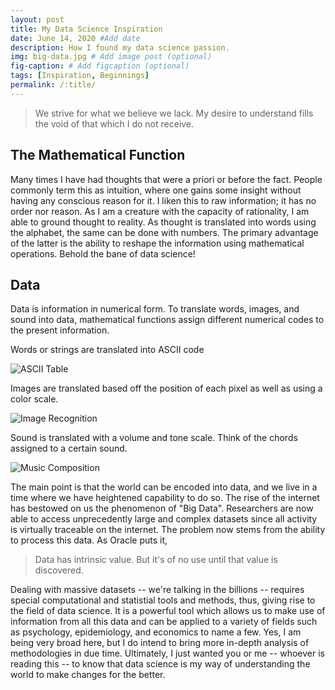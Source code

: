```yaml
---
layout: post
title: My Data Science Inspiration
date: June 14, 2020 #Add date 
description: How I found my data science passion.
img: big-data.jpg # Add image post (optional)
fig-caption: # Add figcaption (optional)
tags: [Inspiration, Beginnings]
permalink: /:title/
---
```


> We strive for what we believe we lack. My desire to understand fills the void of that which I do not receive.

## The Mathematical Function

Many times I have had thoughts that were a priori or before the fact. People commonly term this as intuition, where one gains some insight without having any conscious reason for it. I liken this to raw information; it has no order nor reason. As I am a creature with the capacity of rationality, I am able to ground thought to reality. As thought is translated into words using the alphabet, the same can be done with numbers. The primary advantage of the latter is the ability to reshape the information using mathematical operations. Behold the bane of data science!

## Data

Data is information in numerical form. To translate words, images, and sound into data, mathematical functions assign different numerical codes to the present information. 

Words or strings are translated into ASCII code

![ASCII Table]({{site.baseurl}}/assets/img/ascii-table.png)

Images are translated based off the position of each pixel as well as using a color scale. 

![Image Recognition]({{site.baseurl}}/assets/img/image-recognition.png)

Sound is translated with a volume and tone scale. Think of the chords assigned to a certain sound.  

![Music Composition]({{site.baseurl}}/assets/img/music-composition.jpg)

The main point is that the world can be encoded into data, and we live in a time where we have heightened capability to do so. The rise of the internet has bestowed on us the phenomenon of "Big Data". Researchers are now able to access unprecedently large and complex datasets since all activity is virtually traceable on the internet. The problem now stems from the ability to process this data. As Oracle puts it, 

> Data has intrinsic value. But it's of no use until that value is discovered.

Dealing with massive datasets -- we're talking in the billions -- requires special computational and statistial tools and methods, thus, giving rise to the field of data science. It is a powerful tool which allows us to make use of information from all this data and can be applied to a variety of fields such as psychology, epidemiology, and economics to name a few. Yes, I am being very broad here, but I do intend to bring more in-depth analysis of methodologies in due time. Ultimately, I just wanted you or me -- whoever is reading this -- to know that data science is my way of understanding the world to make changes for the better.   